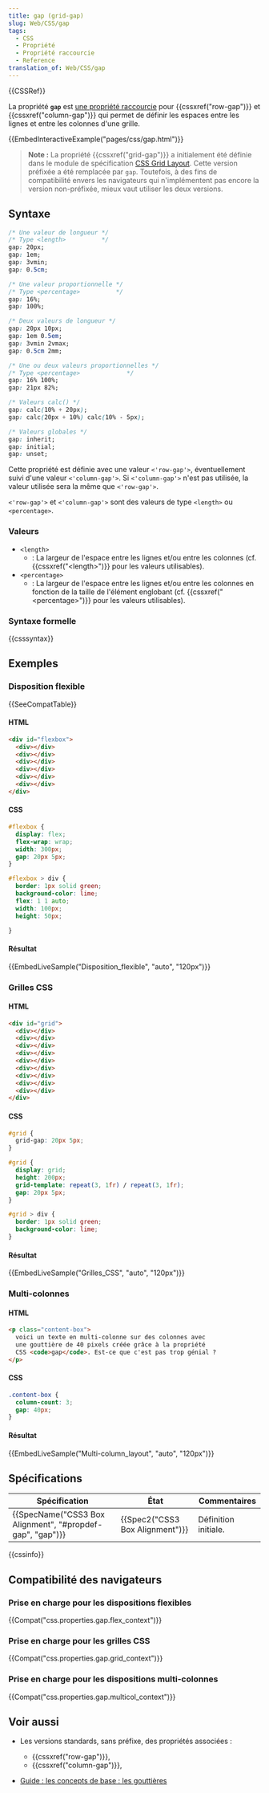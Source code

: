 ```yaml
---
title: gap (grid-gap)
slug: Web/CSS/gap
tags:
  - CSS
  - Propriété
  - Propriété raccourcie
  - Reference
translation_of: Web/CSS/gap
---
```

{{CSSRef}}

La propriété **`gap`** est [une propriété raccourcie](/fr/docs/Web/CSS/Propriétés_raccourcies) pour {{cssxref("row-gap")}} et {{cssxref("column-gap")}} qui permet de définir les espaces entre les lignes et entre les colonnes d'une grille.

{{EmbedInteractiveExample("pages/css/gap.html")}}

> **Note :** La propriété {{cssxref("grid-gap")}} a initialement été définie dans le module de spécification [CSS Grid Layout](/fr/docs/Web/CSS/CSS_Grid_Layout). Cette version préfixée a été remplacée par `gap`. Toutefois, à des fins de compatibilité envers les navigateurs qui n'implémentent pas encore la version non-préfixée, mieux vaut utiliser les deux versions.

## Syntaxe

```css
/* Une valeur de longueur */
/* Type <length>          */
gap: 20px;
gap: 1em;
gap: 3vmin;
gap: 0.5cm;

/* Une valeur proportionnelle */
/* Type <percentage>          */
gap: 16%;
gap: 100%;

/* Deux valeurs de longueur */
gap: 20px 10px;
gap: 1em 0.5em;
gap: 3vmin 2vmax;
gap: 0.5cm 2mm;

/* Une ou deux valeurs proportionnelles */
/* Type <percentage>             */
gap: 16% 100%;
gap: 21px 82%;

/* Valeurs calc() */
gap: calc(10% + 20px);
gap: calc(20px + 10%) calc(10% - 5px);

/* Valeurs globales */
gap: inherit;
gap: initial;
gap: unset;
```

Cette propriété est définie avec une valeur `<'row-gap'>`, éventuellement suivi d'une valeur `<'column-gap'>`. Si `<'column-gap'>` n'est pas utilisée, la valeur utilisée sera la même que `<'row-gap'>`.

`<'row-gap'>` et `<'column-gap'>` sont des valeurs de type `<length>` ou `<percentage>`.

### Valeurs

- `<length>`
  - : La largeur de l'espace entre les lignes et/ou entre les colonnes (cf. {{cssxref("&lt;length&gt;")}} pour les valeurs utilisables).
- `<percentage>`
  - : La largeur de l'espace entre les lignes et/ou entre les colonnes en fonction de la taille de l'élément englobant (cf. {{cssxref("&lt;percentage&gt;")}} pour les valeurs utilisables).

### Syntaxe formelle

{{csssyntax}}

## Exemples

### Disposition flexible

{{SeeCompatTable}}

#### HTML

```html
<div id="flexbox">
  <div></div>
  <div></div>
  <div></div>
  <div></div>
  <div></div>
  <div></div>
</div>
```

#### CSS

```css
#flexbox {
  display: flex;
  flex-wrap: wrap;
  width: 300px;
  gap: 20px 5px;
}

#flexbox > div {
  border: 1px solid green;
  background-color: lime;
  flex: 1 1 auto;
  width: 100px;
  height: 50px;

}
```

#### Résultat

{{EmbedLiveSample("Disposition_flexible", "auto", "120px")}}

### Grilles CSS

#### HTML

```html
<div id="grid">
  <div></div>
  <div></div>
  <div></div>
  <div></div>
  <div></div>
  <div></div>
  <div></div>
  <div></div>
  <div></div>
</div>
```

#### CSS

```css hidden
#grid {
  grid-gap: 20px 5px;
}
```

```css
#grid {
  display: grid;
  height: 200px;
  grid-template: repeat(3, 1fr) / repeat(3, 1fr);
  gap: 20px 5px;
}

#grid > div {
  border: 1px solid green;
  background-color: lime;
}
```

#### Résultat

{{EmbedLiveSample("Grilles_CSS", "auto", "120px")}}

### Multi-colonnes

#### HTML

```html
<p class="content-box">
  voici un texte en multi-colonne sur des colonnes avec
  une gouttière de 40 pixels créée grâce à la propriété
  CSS <code>gap</code>. Est-ce que c'est pas trop génial ?
</p>
```

#### CSS

```css
.content-box {
  column-count: 3;
  gap: 40px;
}
```

#### Résultat

{{EmbedLiveSample("Multi-column_layout", "auto", "120px")}}

## Spécifications

| Spécification                                                                | État                                     | Commentaires         |
| ---------------------------------------------------------------------------- | ---------------------------------------- | -------------------- |
| {{SpecName("CSS3 Box Alignment", "#propdef-gap", "gap")}} | {{Spec2("CSS3 Box Alignment")}} | Définition initiale. |

{{cssinfo}}

## Compatibilité des navigateurs

### Prise en charge pour les dispositions flexibles

{{Compat("css.properties.gap.flex_context")}}

### Prise en charge pour les grilles CSS

{{Compat("css.properties.gap.grid_context")}}

### Prise en charge pour les dispositions multi-colonnes

{{Compat("css.properties.gap.multicol_context")}}

## Voir aussi

- Les versions standards, sans préfixe, des propriétés associées :

  - {{cssxref("row-gap")}},
  - {{cssxref("column-gap")}},

- [Guide : les concepts de base : les gouttières](/fr/docs/Web/CSS/CSS_Grid_Layout/Les_concepts_de_base#Les_gouttières)
